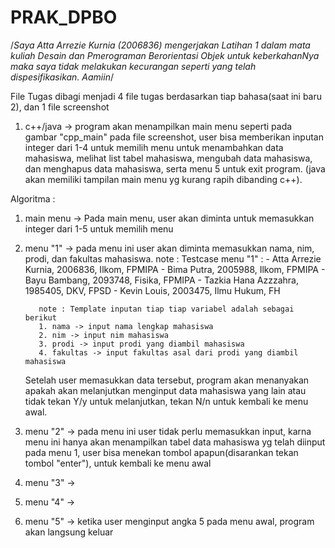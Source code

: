 # PRAK_DPBO


 /*Saya Atta Arrezie Kurnia (2006836) mengerjakan Latihan 1 
  dalam mata kuliah Desain dan Pmerograman Berorientasi Objek
  untuk keberkahanNya maka saya tidak melakukan kecurangan
  seperti yang telah dispesifikasikan. Aamiin*/
  
  
  File Tugas dibagi menjadi 4 file tugas berdasarkan tiap bahasa(saat ini baru 2), dan 1 file screenshot
  
  1. c++/java -> program akan menampilkan main menu seperti pada gambar "cpp_main" pada file screenshot, user bisa memberikan inputan integer dari 1-4 untuk memilih menu untuk menambahkan data mahasiswa, melihat list tabel mahasiswa, mengubah data mahasiswa, dan menghapus data mahasiswa, serta menu 5 untuk exit program. (java akan memiliki tampilan main menu yg kurang rapih dibanding c++).


  Algoritma :
 1. main menu -> Pada main menu, user akan diminta untuk memasukkan integer dari 1-5 untuk memilih menu
 2. menu "1" -> pada menu ini user akan diminta memasukkan nama, nim, prodi, dan fakultas mahasiswa. 
                note : Testcase menu "1" : 
                - Atta Arrezie Kurnia, 2006836, Ilkom, FPMIPA
                - Bima Putra, 2005988, Ilkom, FPMIPA
                - Bayu Bambang, 2093748, Fisika, FPMIPA
                - Tazkia Hana Azzzahra, 1985405, DKV, FPSD
                - Kevin Louis, 2003475, Ilmu Hukum, FH
                
           note : Template inputan tiap tiap variabel adalah sebagai berikut
           1. nama -> input nama lengkap mahasiswa
           2. nim -> input nim mahasiswa
           3. prodi -> input prodi yang diambil mahasiswa
           4. fakultas -> input fakultas asal dari prodi yang diambil mahasiswa

    Setelah user memasukkan data tersebut, program akan menanyakan apakah akan melanjutkan menginput data mahasiswa yang lain atau tidak
    tekan Y/y untuk melanjutkan,
    tekan N/n untuk kembali ke menu awal.

 3. menu "2" -> pada menu ini user tidak perlu memasukkan input, karna menu ini hanya akan menampilkan tabel data mahasiswa yg telah diinput pada menu 1, user bisa         menekan tombol apapun(disarankan tekan tombol "enter"), untuk kembali ke menu awal
 4. menu "3" -> 
 5. menu "4" ->
 6. menu "5" -> ketika user menginput angka 5 pada menu awal, program akan langsung keluar
  


  
  
  
